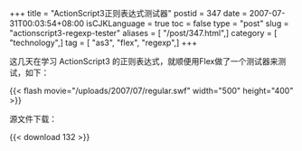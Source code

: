 +++
title = "ActionScript3正则表达式测试器"
postid = 347
date = 2007-07-31T00:03:54+08:00
isCJKLanguage = true
toc = false
type = "post"
slug = "actionscript3-regexp-tester"
aliases = [ "/post/347.html",]
category = [ "technology",]
tag = [ "as3", "flex", "regexp",]
+++


这几天在学习 ActionScript3 的正则表达式，就顺便用Flex做了一个测试器来测试，如下：

{{< flash movie="/uploads/2007/07/regular.swf" width="500" height="400" >}}

源文件下载：

{{< download 132 >}}

